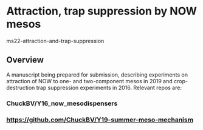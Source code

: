 # Attraction, trap suppression by NOW mesos

ms22-attraction-and-trap-suppression

## Overview

A manuscript being prepared for submission, describing experiments on 
attraction of NOW to one- and two-component mesos in 2019 and crop-destruction 
trap suppression experiments in 2016. Relevant repos are:

### ChuckBV/Y16_now_mesodispensers

### https://github.com/ChuckBV/Y19-summer-meso-mechanism


